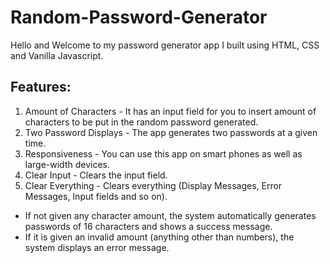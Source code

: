 # Random-Password-Generator

Hello and Welcome to my password generator app I built using HTML, CSS and Vanilla Javascript.

## Features:
1. Amount of Characters - It has an input field for you to insert amount of characters to be put in the random password generated. 
2. Two Password Displays - The app generates two passwords at a given time.
3. Responsiveness - You can use this app on smart phones as well as large-width devices.
4. Clear Input - Clears the input field.
5. Clear Everything - Clears everything (Display Messages, Error Messages, Input fields and so on).

- If not given any character amount, the system automatically generates passwords of 16 characters and shows a success message. 
- If it is given an invalid amount (anything other than numbers), the system displays an error message. 
